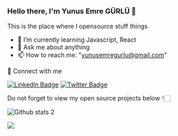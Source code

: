 
### Hello there, I'm Yunus Emre GÜRLÜ 👋


This is the place where I opensource stuff  things 

- 🌱 I’m currently learning Javascript, React
- 💬 Ask me about anything
- 📫 How to reach me: "[yunusemregurlu@gmail.com](mailto:yunusemregurlu@gmail.com)"


🔗  Connect with me

[![Linkedln Badge](https://img.shields.io/badge/-Linkedln-blue?style=flat-square&labelColor=blue&logo=Linkedln&logoColor=white&link=link)](https://www.linkedin.com/in/yunusemregurlu/)
[![Twitter Badge](https://img.shields.io/badge/-Twitter-blue?style=flat-square&labelColor=blue&logo=Twitter&logoColor=white&link=link)](https://twitter.com/yunusemrgrl) 


Do not forget to view my open source projects below 👇🏻


![Github stats 2](https://github-readme-stats.vercel.app/api?username=yunusemrgrl&show_icons=true&theme=dark)

![](https://komarev.com/ghpvc/?username=yunusemrgrl&color=ff69b4&style=flat)

